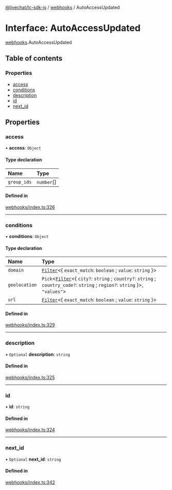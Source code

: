 [@livechat/lc-sdk-js](../README.md) / [webhooks](../modules/webhooks.md) / AutoAccessUpdated

# Interface: AutoAccessUpdated

[webhooks](../modules/webhooks.md).AutoAccessUpdated

## Table of contents

### Properties

- [access](webhooks.AutoAccessUpdated.md#access)
- [conditions](webhooks.AutoAccessUpdated.md#conditions)
- [description](webhooks.AutoAccessUpdated.md#description)
- [id](webhooks.AutoAccessUpdated.md#id)
- [next\_id](webhooks.AutoAccessUpdated.md#next_id)

## Properties

### access

• **access**: `Object`

#### Type declaration

| Name | Type |
| :------ | :------ |
| `group_ids` | `number`[] |

#### Defined in

[webhooks/index.ts:326](https://github.com/livechat/lc-sdk-js/blob/8462be9/src/webhooks/index.ts#L326)

___

### conditions

• **conditions**: `Object`

#### Type declaration

| Name | Type |
| :------ | :------ |
| `domain` | [`Filter`](webhooks_structures_structures.Filter.md)<{ `exact_match`: `boolean` ; `value`: `string`  }\> |
| `geolocation` | `Pick`<[`Filter`](webhooks_structures_structures.Filter.md)<{ `city?`: `string` ; `country?`: `string` ; `country_code?`: `string` ; `region?`: `string`  }\>, ``"values"``\> |
| `url` | [`Filter`](webhooks_structures_structures.Filter.md)<{ `exact_match`: `boolean` ; `value`: `string`  }\> |

#### Defined in

[webhooks/index.ts:329](https://github.com/livechat/lc-sdk-js/blob/8462be9/src/webhooks/index.ts#L329)

___

### description

• `Optional` **description**: `string`

#### Defined in

[webhooks/index.ts:325](https://github.com/livechat/lc-sdk-js/blob/8462be9/src/webhooks/index.ts#L325)

___

### id

• **id**: `string`

#### Defined in

[webhooks/index.ts:324](https://github.com/livechat/lc-sdk-js/blob/8462be9/src/webhooks/index.ts#L324)

___

### next\_id

• `Optional` **next\_id**: `string`

#### Defined in

[webhooks/index.ts:342](https://github.com/livechat/lc-sdk-js/blob/8462be9/src/webhooks/index.ts#L342)
